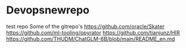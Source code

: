 # Devopsnewrepo
test repo
Some of the gitrepo's
https://github.com/oracle/Skater
https://github.com/ml-tooling/opyrator
https://github.com/tianjunz/HIR
https://github.com/THUDM/ChatGLM-6B/blob/main/README_en.md
